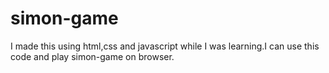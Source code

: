 # simon-game
I made this using html,css and javascript while I was learning.I can use this code and play simon-game on browser.

